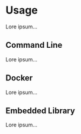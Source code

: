 # Usage

Lore ipsum...

## Command Line

Lore ipsum...

## Docker

Lore ipsum...

## Embedded Library

Lore ipsum...